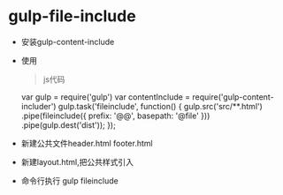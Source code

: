 # gulp-file-include

* 安装gulp-content-include
* 使用 

  >js代码
  
    var gulp = require('gulp')
    var contentInclude = require('gulp-content-includer')
    gulp.task('fileinclude', function() {
         gulp.src('src/**.html')
            .pipe(fileinclude({
              prefix: '@@',
              basepath: '@file'
            }))
        .pipe(gulp.dest('dist'));
    });
* 新建公共文件header.html footer.html
* 新建layout.html,把公共样式引入
* 命令行执行 gulp fileinclude
